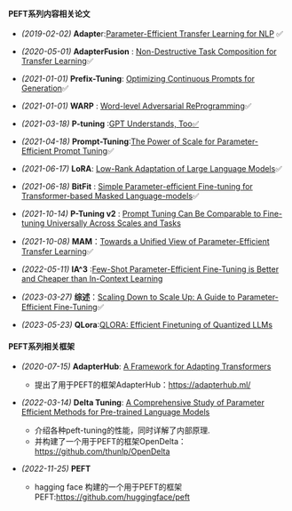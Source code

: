 #### PEFT系列内容相关论文

- *(2019-02-02)* **Adapte**r:[Parameter-Efficient Transfer Learning for NLP](http://arxiv.org/abs/1902.00751) ✅
- *(2020-05-01)* **AdapterFusion** : [Non-Destructive Task Composition for Transfer Learning](http://arxiv.org/abs/2005.00247)✅

- *(2021-01-01)* **Prefix-Tuning**: [Optimizing Continuous Prompts for Generation](http://arxiv.org/abs/2101.00190)✅
- *(2021-01-01)* **WARP** : [Word-level Adversarial ReProgramming](http://arxiv.org/abs/2101.00121)✅
- *(2021-03-18)* **P-tuning** :[GPT Understands, Too✅](http://arxiv.org/abs/2103.10385)
- *(2021-04-18)* **Prompt-Tuning**:[The Power of Scale for Parameter-Efficient Prompt Tuning](http://arxiv.org/abs/2104.08691)✅
- *(2021-06-17)* **LoRA**: [Low-Rank Adaptation of Large Language Models](http://arxiv.org/abs/2106.09685)✅
- *(2021-06-18)* **BitFit** : [Simple Parameter-efficient Fine-tuning for Transformer-based Masked Language-models](http://arxiv.org/abs/2106.10199)✅
- *(2021-10-14)* **P-Tuning v2** : [Prompt Tuning Can Be Comparable to Fine-tuning Universally Across Scales and Tasks](http://arxiv.org/abs/2110.07602)
- *(2021-10-08)* **MAM**：[Towards a Unified View of Parameter-Efficient Transfer Learning](http://arxiv.org/abs/2110.04366)✅
- *(2022-05-11)* **IA^3** :[Few-Shot Parameter-Efficient Fine-Tuning is Better and Cheaper than In-Context Learning](http://arxiv.org/abs/2205.05638)
- *(2023-03-27)* **综述**：[Scaling Down to Scale Up: A Guide to Parameter-Efficient Fine-Tuning](http://arxiv.org/abs/2303.15647)✅
- *(2023-05-23)* **QLora**:[QLORA: Efficient Finetuning of Quantized LLMs](http://arxiv.org/abs/2305.14314)

#### PEFT系列相关框架

- *(2020-07-15)* **AdapterHub**: [A Framework for Adapting Transformers](http://arxiv.org/abs/2007.07779)
  - 提出了用于PEFT的框架AdapterHub：https://adapterhub.ml/
- *(2022-03-14)* **Delta Tuning**: [A Comprehensive Study of Parameter Efficient Methods for Pre-trained Language Models](http://arxiv.org/abs/2203.06904)
  - 介绍各种peft-tuning的性能，同时详解了内部原理.
  - 并构建了一个用于PEFT的框架OpenDelta：https://github.com/thunlp/OpenDelta

- *(2022-11-25)* **PEFT**
  - hagging face 构建的一个用于PEFT的框架PEFT:https://github.com/huggingface/peft


